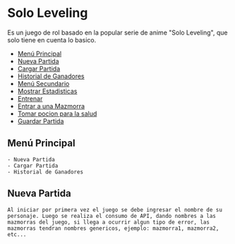 # Solo Leveling

Es un juego de rol basado en la popular serie de anime "Solo Leveling", que solo tiene en cuenta lo basico.

- [Menú Principal](#menú-principal)
- [Nueva Partida](#nueva-partida)
- [Cargar Partida](#cargar-partida)
- [Historial de Ganadores](#historial-de-ganadores)
- [Menú Secundario](#menú-secundario)
- [Mostrar Estadisticas](#mostrar-estadisticas)
- [Entrenar](#entrenar)
- [Entrar a una Mazmorra](#entrar-a-una-mazmorra)
- [Tomar pocion para la salud](#tomar-pocion-para-la-salud)
- [Guardar Partida](#guardar-partida)

## Menú Principal

    - Nueva Partida
    - Cargar Partida
    - Historial de Ganadores

## Nueva Partida

    Al iniciar por primera vez el juego se debe ingresar el nombre de su personaje. Luego se realiza el consumo de API, dando nombres a las mazmorras del juego, si llega a ocurrir algun tipo de error, las mazmorras tendran nombres genericos, ejemplo: mazmorra1, mazmorra2, etc...

    




